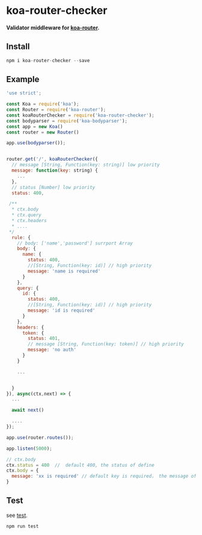 # koa-router-checker

#### Validator middleware for [koa-router](https://github.com/koajs/router).

## Install

```js
npm i koa-router-checker --save
```

## Example

```js
'use strict';

const Koa = require('koa');
const Router = require('koa-router');
const koaRouterChecker = require('koa-router-checker');
const bodyparser = require('koa-bodyparser');
const app = new Koa()
const router = new Router()

app.use(bodyparser());


router.get('/', koaRouterChecker({
  // message [String, Function(key: string)] low priority
  message: function(key: string) {
    ...
  },
  // status [Number] low priority
  status: 400,

 /**
  * ctx.body
  * ctx.query
  * ctx.headers
  * ....
 */
  rule: {
    // body: ['name','password'] surrport Array
    body: {
      name: {
        status: 400,
        //[String, Function(key: id)] // high priority
        message: 'name is required'
      }
    },
    query: {
      id: {
        status: 400,
        //[String, Function(key: id)] // high priority
        message: 'id is required'
      }
    },
    headers: {
      token: {
        status: 401,
        // message [String, Function(key: token)] // high priority
        message: 'no auth'
      }
    }

    ...


  }
}), async(ctx,next) => {
  ...

  await next()

  ....
});

app.use(router.routes());

app.listen(5000);
```

```js
// ctx.body
ctx.status = 400  //  default 400, the status of define
ctx.body = {
  message: 'xx is required' // default key is required， the message of define
}

```

## Test

see [test](https://github.com/zhangjialegh/koa-router-checker/blob/master/test/middleware.test.js).

```js
npm run test
```
